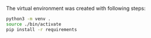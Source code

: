 The virtual environment was created with following steps:

```bash
python3 -m venv .
source ./bin/activate
pip install -r requirements
```
